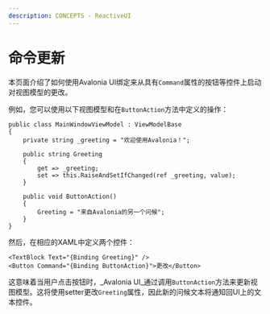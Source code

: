 ```yaml
---
description: CONCEPTS - ReactiveUI
---
```


# 命令更新

本页面介绍了如何使用Avalonia UI绑定来从具有`Command`属性的按钮等控件上启动对视图模型的更改。

例如，您可以使用以下视图模型和在`ButtonAction`方法中定义的操作：&#x20;

```
public class MainWindowViewModel : ViewModelBase
{
    private string _greeting = "欢迎使用Avalonia！";

    public string Greeting
    {
        get => _greeting;
        set => this.RaiseAndSetIfChanged(ref _greeting, value);
    }

    public void ButtonAction()
    {
        Greeting = "来自Avalonia的另一个问候";
    }
}
```

然后，在相应的XAML中定义两个控件：

```
<TextBlock Text="{Binding Greeting}" />
<Button Command="{Binding ButtonAction}">更改</Button>
```

这意味着当用户点击按钮时，_Avalonia UI_通过调用`ButtonAction`方法来更新视图模型。这将使用setter更改`Greeting`属性，因此新的问候文本将通知回UI上的文本控件。